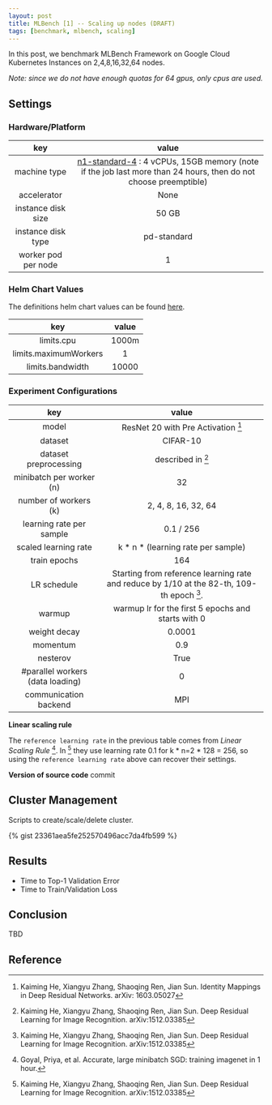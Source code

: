 ```yaml
---
layout: post
title: MLBench [1] -- Scaling up nodes (DRAFT)
tags: [benchmark, mlbench, scaling]
---
```


In this post, we benchmark MLBench Framework on Google Cloud Kubernetes Instances on 2,4,8,16,32,64 nodes.

_Note: since we do not have enough quotas for 64 gpus, only cpus are used._

## Settings
### Hardware/Platform

|key|value|
|:---:|:---:|
|machine type | [n1-standard-4](https://cloud.google.com/compute/pricing) : 4 vCPUs, 15GB memory (note if the job last more than 24 hours, then do not choose preemptible)|
|accelerator| None|
|instance disk size|  50 GB|
|instance disk type| pd-standard|
|worker pod per node| 1 |

### Helm Chart Values
The definitions helm chart values can be found [here](https://mlbench.readthedocs.io/en/develop/installation.html#helm-chart-values).

|key|value|
|:---:|:---:|
|limits.cpu| 1000m|
|limits.maximumWorkers| 1|
|limits.bandwidth| 10000|

### Experiment Configurations

|key | value |
|:----:|:----:|
|model | ResNet 20 with Pre Activation [^fnkaiming16identity]|
|dataset | CIFAR-10|
|dataset preprocessing| described in [^fnkaiming15deep]|
|minibatch per worker (n)| 32 |
|number of workers (k)| 2, 4, 8, 16, 32, 64 |
|learning rate per sample| 0.1 / 256|
|scaled learning rate | k * n * (learning rate per sample) |
|train epochs | 164 |
|LR schedule | Starting from reference learning rate and reduce by 1/10 at the 82-th, 109-th epoch [^fnkaiming15deep].|
|warmup| warmup lr for the first 5 epochs and starts with 0|
|weight decay| 0.0001|
|momentum | 0.9|
|nesterov | True|
|#parallel workers (data loading)| 0 |
|communication backend| MPI|

**Linear scaling rule**

The `reference learning rate` in the previous table comes from *Linear Scaling Rule* [^goyal2017accurate]. In [^fnkaiming15deep] they use learning rate 0.1 for k * n=2 * 128 = 256, so using the `reference learning rate` above can recover their settings.

**Version of source code**
commit 

## Cluster Management
Scripts to create/scale/delete cluster.

{% gist 23361aea5fe252570496acc7da4fb599 %}

## Results
* Time to Top-1 Validation Error
* Time to Train/Validation Loss

## Conclusion
TBD

## Reference
[^fnkaiming15deep]: Kaiming He, Xiangyu Zhang, Shaoqing Ren, Jian Sun. Deep Residual Learning for Image Recognition. arXiv:1512.03385
[^fnkaiming16identity]: Kaiming He, Xiangyu Zhang, Shaoqing Ren, Jian Sun. Identity Mappings in Deep Residual Networks. arXiv: 1603.05027
[^goyal2017accurate]: Goyal, Priya, et al. Accurate, large minibatch SGD: training imagenet in 1 hour.
